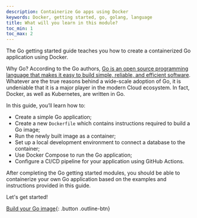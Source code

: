 ```yaml
---
description: Containerize Go apps using Docker
keywords: Docker, getting started, go, golang, language
title: What will you learn in this module?
toc_min: 1
toc_max: 2
---
```


The Go getting started guide teaches you how to create a containerized Go application using Docker.

Why Go? According to the Go authors, [Go is an open source programming language that makes it easy to build simple, reliable, and efficient software][golang]. Whatever are the true reasons behind a wide-scale adoption of Go, it is undeniable that it is a major player in the modern Cloud ecosystem. In fact, Docker, as well as Kubernetes, are written in Go.

[golang]: https://golang.org/

In this guide, you’ll learn how to:

* Create a simple Go application;
* Create a new `Dockerfile` which contains instructions required to build a Go image;
* Run the newly built image as a container;
* Set up a local development environment to connect a database to the container;
* Use Docker Compose to run the Go application;
* Configure a CI/CD pipeline for your application using GitHub Actions.

After completing the Go getting started modules, you should be able to containerize your own Go application based on the examples and instructions provided in this guide.

Let's get started!

[Build your Go image](build-images.md){: .button .outline-btn}

<br />

